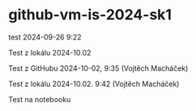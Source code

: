 # github-vm-is-2024-sk1


test 2024-09-26 9:22


Test z lokálu 2024-10.02

Test z GitHubu 2024-10-02, 9:35 (Vojtěch Macháček)

Test z lokálu 2024-10.02. 9:42 (Vojtěch Macháček)

Test na notebooku
